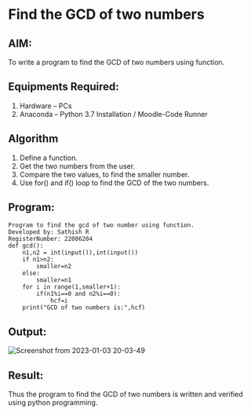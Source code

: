 # Find the GCD of two numbers

## AIM:
To write a program to find the GCD of two numbers using function.

## Equipments Required:
1. Hardware – PCs
2. Anaconda – Python 3.7 Installation / Moodle-Code Runner

## Algorithm
1. Define a function.
2. Get the two numbers from the user.
3. Compare the two values, to find the smaller number.
4. Use for() and if() loop to find the GCD of the two numbers.

## Program:
```
Program to find the gcd of two number using function.
Developed by: Sathish R
RegisterNumber: 22006204
def gcd():
    n1,n2 = int(input()),int(input())
    if n1>n2:
        smaller=n2
    else:
        smaller=n1
    for i in range(1,smaller+1):
        if(n1%i==0 and n2%i==0):
            hcf=i
    print("GCD of two numbers is:",hcf)
```

## Output:
![Screenshot from 2023-01-03 20-03-49](https://user-images.githubusercontent.com/118787261/210386760-a548a5ac-cd5c-47a9-a101-38b4cef11dff.png)




## Result:
Thus the program to find the GCD of two numbers is written and verified using python programming.
